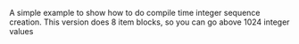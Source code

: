 A simple example to show how to do compile time integer sequence creation.
This version does 8 item blocks, so you can go above 1024 integer values
